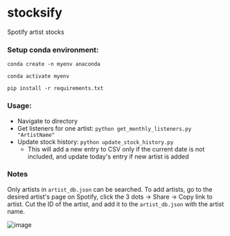 # stocksify
Spotify artist stocks

### Setup conda environment:
`conda create -n myenv anaconda`

`conda activate myenv`

`pip install -r requirements.txt`

### Usage:
- Navigate to directory
- Get listeners for one artist: `python get_monthly_listeners.py "ArtistName"`
- Update stock history: `python update_stock_history.py`
  - This will add a new entry to CSV only if the current date is not included, and update today's entry if new artist is added 

### Notes

Only artists in `artist_db.json` can be searched. To add artists, go to the desired artist's page on Spotify, click the 3 dots -> Share -> Copy link to artist. Cut the ID of the artist, and add it to the `artist_db.json` with the artist name.

![image](https://github.com/user-attachments/assets/51e1580a-aae3-42fb-8590-30976e83294f)

